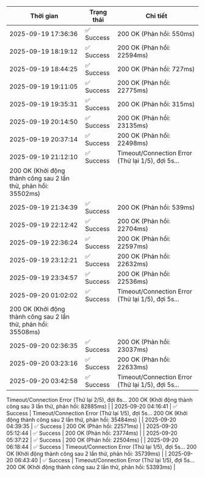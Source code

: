 | Thời gian | Trạng thái | Chi tiết |
|---|---|---|
| 2025-09-19 17:36:36 | ✅ Success | 200 OK (Phản hồi: 550ms) |
| 2025-09-19 18:19:12 | ✅ Success | 200 OK (Phản hồi: 22594ms) |
| 2025-09-19 18:44:25 | ✅ Success | 200 OK (Phản hồi: 727ms) |
| 2025-09-19 19:11:05 | ✅ Success | 200 OK (Phản hồi: 22775ms) |
| 2025-09-19 19:35:31 | ✅ Success | 200 OK (Phản hồi: 315ms) |
| 2025-09-19 20:14:50 | ✅ Success | 200 OK (Phản hồi: 23135ms) |
| 2025-09-19 20:37:14 | ✅ Success | 200 OK (Phản hồi: 22498ms) |
| 2025-09-19 21:12:10 | ✅ Success | Timeout/Connection Error (Thử lại 1/5), đợi 5s...
200 OK (Khởi động thành công sau 2 lần thử, phản hồi: 35502ms) |
| 2025-09-19 21:34:39 | ✅ Success | 200 OK (Phản hồi: 539ms) |
| 2025-09-19 22:12:42 | ✅ Success | 200 OK (Phản hồi: 22704ms) |
| 2025-09-19 22:36:24 | ✅ Success | 200 OK (Phản hồi: 22597ms) |
| 2025-09-19 23:12:21 | ✅ Success | 200 OK (Phản hồi: 22632ms) |
| 2025-09-19 23:34:57 | ✅ Success | 200 OK (Phản hồi: 22536ms) |
| 2025-09-20 01:02:02 | ✅ Success | Timeout/Connection Error (Thử lại 1/5), đợi 5s...
200 OK (Khởi động thành công sau 2 lần thử, phản hồi: 35508ms) |
| 2025-09-20 02:36:35 | ✅ Success | 200 OK (Phản hồi: 23037ms) |
| 2025-09-20 03:23:16 | ✅ Success | 200 OK (Phản hồi: 22633ms) |
| 2025-09-20 03:42:58 | ✅ Success | Timeout/Connection Error (Thử lại 1/5), đợi 5s...
Timeout/Connection Error (Thử lại 2/5), đợi 8s...
200 OK (Khởi động thành công sau 3 lần thử, phản hồi: 82885ms) |
| 2025-09-20 04:16:41 | ✅ Success | Timeout/Connection Error (Thử lại 1/5), đợi 5s...
200 OK (Khởi động thành công sau 2 lần thử, phản hồi: 35484ms) |
| 2025-09-20 04:39:35 | ✅ Success | 200 OK (Phản hồi: 22571ms) |
| 2025-09-20 05:12:44 | ✅ Success | 200 OK (Phản hồi: 23774ms) |
| 2025-09-20 05:37:22 | ✅ Success | 200 OK (Phản hồi: 22504ms) |
| 2025-09-20 06:18:44 | ✅ Success | Timeout/Connection Error (Thử lại 1/5), đợi 5s...
200 OK (Khởi động thành công sau 2 lần thử, phản hồi: 35739ms) |
| 2025-09-20 06:43:40 | ✅ Success | Timeout/Connection Error (Thử lại 1/5), đợi 5s...
200 OK (Khởi động thành công sau 2 lần thử, phản hồi: 53393ms) |
